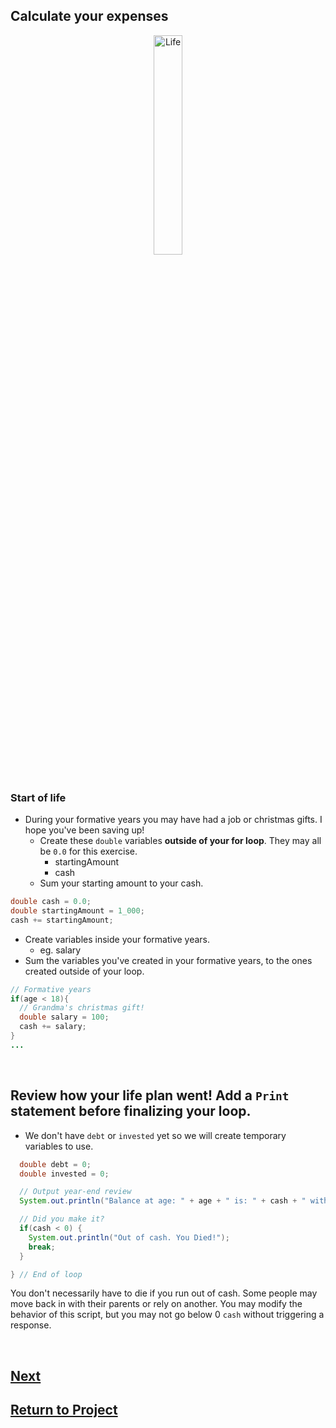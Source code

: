 ## Calculate your expenses

<div style="text-align:center">
  <img    src="https://thumbor.forbes.com/thumbor/fit-in/1200x0/filters%3Aformat%28jpg%29/https%3A%2F%2Fspecials-images.forbesimg.com%2Fimageserve%2F5f1e55e18ba283c9ad86684a%2F0x0.jpg"
          title="Life" 
          width="30%" 
          height="30%" />
</div>

<br>

### Start of life
* During your formative years you may have had a job or christmas gifts. I hope you've been saving up!
  * Create these `double` variables **outside of your for loop**. They may all be `0.0` for this exercise.
    * startingAmount
    * cash
  * Sum your starting amount to your cash.
  
```java
double cash = 0.0;
double startingAmount = 1_000;
cash += startingAmount;
```

  * Create variables inside your formative years. 
    * eg. salary
  * Sum the variables you've created in your formative years, to the ones created outside of your loop.
  
```java
// Formative years
if(age < 18){
  // Grandma's christmas gift!
  double salary = 100;
  cash += salary;
} 
...
```

<br>

## Review how your life plan went! Add a `Print` statement before finalizing your loop.
* We don't have `debt` or `invested` yet so we will create temporary variables to use.

```java
  double debt = 0;
  double invested = 0;

  // Output year-end review
  System.out.println("Balance at age: " + age + " is: " + cash + " with a debt of " + debt + " and " + invested + " invested.");

  // Did you make it?
  if(cash < 0) {
    System.out.println("Out of cash. You Died!");
    break;
  }

} // End of loop
```

You don't necessarily have to die if you run out of cash. Some people may move back in with their parents or rely on another. You may modify the behavior of this script, but you may not go below 0 `cash` without triggering a response.

<br>

## [Next](/../../tree/main/Projects/Program-Your-Life/Early-Adulthood.md)

## [Return to Project](/../../tree/main/Projects/Program-Your-Life/Program-Your-Life.md)
